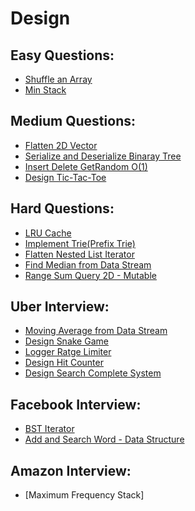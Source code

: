 # Design


## Easy Questions:

+ [Shuffle an Array]()
+ [Min Stack]()

## Medium Questions:

+ [Flatten 2D Vector]()
+ [Serialize and Deserialize Binaray Tree]()
+ [Insert Delete GetRandom O(1)]()
+ [Design Tic-Tac-Toe]()

## Hard Questions:

+ [LRU Cache]()
+ [Implement Trie(Prefix Trie)]()
+ [Flatten Nested List Iterator]()
+ [Find Median from Data Stream]()
+ [Range Sum Query 2D - Mutable]()

## Uber Interview:

+ [Moving Average from Data Stream]()
+ [Design Snake Game]()
+ [Logger Ratge Limiter]()
+ [Design Hit Counter]()
+ [Design Search Complete System]()

## Facebook Interview:

+ [BST Iterator]()
+ [Add and Search Word - Data Structure]()

## Amazon Interview:

+ [Maximum Frequency Stack]